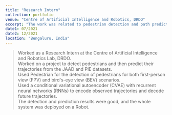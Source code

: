 ```yaml
---
title: "Research Intern"
collection: portfolio
venue: "Centre of Artificial Intelligence and Robotics, DRDO"
excerpt: "The work was related to pedestrian detection and path prediction for autonomous vehicles.<br/> <img src="/images/CAIR.jpg" width="300" height="400" />"
date1: 07/2021
date2: 12/2021
location: "Bengaluru, India"
---
```


>Worked as a Research Intern at the Centre of Artificial Intelligence and Robotics Lab, DRDO.    
>Worked on a project to detect pedestrians and then predict their trajectories from the JAAD and PIE datasets.    
>Used Pedestrian for the detection of pedestrians for both first-person view (FPV) and bird's-eye view (BEV) scenarios.    
>Used a conditional variational autoencoder (CVAE) with recurrent neural networks (RNNs) to encode observed trajectories and decode future trajectories.  
>The detection and prediction results were good, and the whole system was deployed on a Robot.
